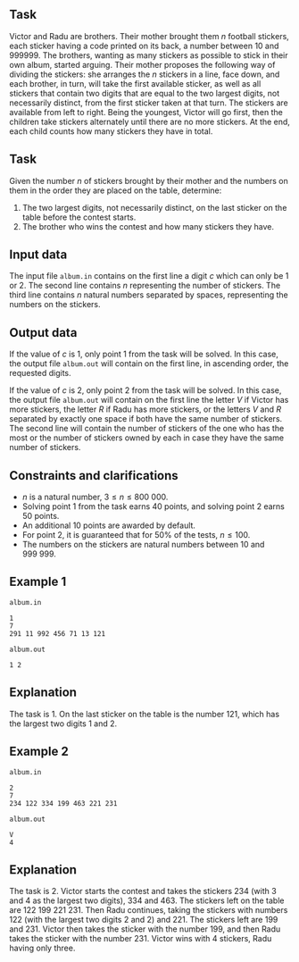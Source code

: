 ## Task

Victor and Radu are brothers. Their mother brought them $n$ football stickers, each sticker having a code printed on its back, a number between $10$ and $999999$. The brothers, wanting as many stickers as possible to stick in their own album, started arguing. Their mother proposes the following way of dividing the stickers: she arranges the $n$ stickers in a line, face down, and each brother, in turn, will take the first available sticker, as well as all stickers that contain two digits that are equal to the two largest digits, not necessarily distinct, from the first sticker taken at that turn. The stickers are available from left to right. Being the youngest, Victor will go first, then the children take stickers alternately until there are no more stickers. At the end, each child counts how many stickers they have in total.

## Task

Given the number $n$ of stickers brought by their mother and the numbers on them in the order they are placed on the table, determine:

1. The two largest digits, not necessarily distinct, on the last sticker on the table before the contest starts.
2. The brother who wins the contest and how many stickers they have.

## Input data

The input file `album.in` contains on the first line a digit $c$ which can only be $1$ or $2$. The second line contains $n$ representing the number of stickers. The third line contains $n$ natural numbers separated by spaces, representing the numbers on the stickers.

## Output data

If the value of $c$ is $1$, only point $1$ from the task will be solved. In this case, the output file `album.out` will contain on the first line, in ascending order, the requested digits.

If the value of $c$ is $2$, only point $2$ from the task will be solved. In this case, the output file `album.out` will contain on the first line the letter $V$ if Victor has more stickers, the letter $R$ if Radu has more stickers, or the letters $V$ and $R$ separated by exactly one space if both have the same number of stickers. The second line will contain the number of stickers of the one who has the most or the number of stickers owned by each in case they have the same number of stickers.

## Constraints and clarifications

* $n$ is a natural number, $3 \leq n \leq 800\ 000$.
* Solving point $1$ from the task earns $40$ points, and solving point $2$ earns $50$ points.
* An additional $10$ points are awarded by default.
* For point $2$, it is guaranteed that for $50\%$ of the tests, $n \leq 100$.
* The numbers on the stickers are natural numbers between $10$ and $999\ 999$.

## Example 1

`album.in`
```
1
7
291 11 992 456 71 13 121
```

`album.out`
```
1 2
```

## Explanation

The task is $1$. On the last sticker on the table is the number $121$, which has the largest two digits $1$ and $2$.

## Example 2

`album.in`
```
2
7
234 122 334 199 463 221 231
```

`album.out`
```
V
4
```

## Explanation

The task is $2$. Victor starts the contest and takes the stickers $234$ (with $3$ and $4$ as the largest two digits), $334$ and $463$. The stickers left on the table are $122 \ 199 \ 221 \ 231$. Then Radu continues, taking the stickers with numbers $122$ (with the largest two digits $2$ and $2$) and $221$. The stickers left are $199$ and $231$. Victor then takes the sticker with the number $199$, and then Radu takes the sticker with the number $231$. Victor wins with $4$ stickers, Radu having only three.